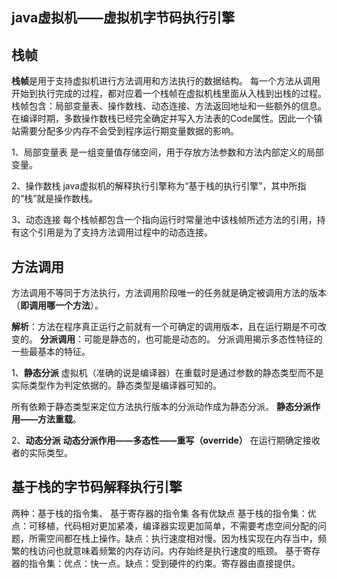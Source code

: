 ## java虚拟机——虚拟机字节码执行引擎
## 栈帧
**栈帧**是用于支持虚拟机进行方法调用和方法执行的数据结构。
每一个方法从调用开始到执行完成的过程，都对应着一个栈帧在虚拟机栈里面从入栈到出栈的过程。
栈帧包含：局部变量表、操作数栈、动态连接、方法返回地址和一些额外的信息。在编译时期，多数操作数栈已经完全确定并写入方法表的Code属性。因此一个镇站需要分配多少内存不会受到程序运行期变量数据的影响。

1、局部变量表
是一组变量值存储空间，用于存放方法参数和方法内部定义的局部变量。

2、操作数栈
java虚拟机的解释执行引擎称为“基于栈的执行引擎”，其中所指的“栈”就是操作数栈。

3、动态连接
每个栈帧都包含一个指向运行时常量池中该栈帧所述方法的引用，持有这个引用是为了支持方法调用过程中的动态连接。

## 方法调用
方法调用不等同于方法执行，方法调用阶段唯一的任务就是确定被调用方法的版本（**即调用哪一个方法**）。

**解析**：方法在程序真正运行之前就有一个可确定的调用版本，且在运行期是不可改变的。
**分派调用**：可能是静态的，也可能是动态的。
分派调用揭示多态性特征的一些最基本的特征。

1、**静态分派**
虚拟机（准确的说是编译器）在重载时是通过参数的静态类型而不是实际类型作为判定依据的。静态类型是编译器可知的。

所有依赖于静态类型来定位方法执行版本的分派动作成为静态分派。
**静态分派作用——方法重载**。

2、**动态分派**
**动态分派作用——多态性——重写（override）**
在运行期确定接收者的实际类型。

## 基于栈的字节码解释执行引擎
两种：基于栈的指令集、 基于寄存器的指令集
各有优缺点
基于栈的指令集：优点：可移植，代码相对更加紧凑，编译器实现更加简单，不需要考虑空间分配的问题，所需空间都在栈上操作。缺点：执行速度相对慢。因为栈实现在内存当中，频繁的栈访问也就意味着频繁的内存访问。内存始终是执行速度的瓶颈。
基于寄存器的指令集：优点：快一点。缺点：受到硬件的约束。寄存器由直接提供。 